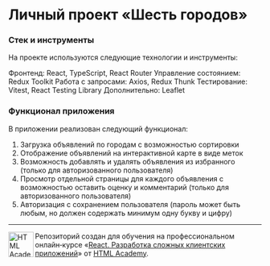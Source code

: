 # Личный проект «Шесть городов»

### Стек и инструменты

На проекте используются следующие технологии и инструменты:

Фронтенд: React, TypeScript, React Router
Управление состоянием: Redux Toolkit
Работа с запросами: Axios, Redux Thunk
Тестирование: Vitest, React Testing Library
Дополнительно: Leaflet

### Функционал приложения

В приложении реализован следующий функционал:

1. Загрузка объявлений по городам с возможностью сортировки
2. Отображение объявлений на интерактивной карте в виде меток
3. Возможность добавлять и удалять объявления из избранного (только для авторизованного пользователя)
4. Просмотр отдельной страницы для каждого объявления с возможностью оставить оценку и комментарий (только для авторизованного пользователя)
5. Авторизация с сохранением пользователя (пароль может быть любым, но должен содержать минимум одну букву и цифру)

---

<a href="https://htmlacademy.ru/intensive/react"><img align="left" width="50" height="50" title="HTML Academy" src="https://up.htmlacademy.ru/static/img/intensive/react/logo-for-github.png"></a>

Репозиторий создан для обучения на профессиональном онлайн‑курсе «[React. Разработка сложных клиентских приложений](https://htmlacademy.ru/intensive/react)» от [HTML Academy](https://htmlacademy.ru).
